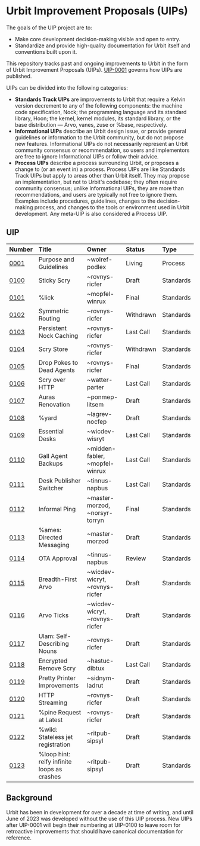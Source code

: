 # Urbit Improvement Proposals (UIPs)

The goals of the UIP project are to:

- Make core development decision-making visible and open to entry.
- Standardize and provide high-quality documentation for Urbit itself and conventions built upon it.

This repository tracks past and ongoing improvements to Urbit in the form of Urbit Improvement Proposals (UIPs). [UIP-0001](./UIPS/UIP-0001.md) governs how UIPs are published.

UIPs can be divided into the following categories:

- **Standards Track UIPs** are improvements to Urbit that require a Kelvin version decrement to any of the following components: the machine code specification, Nock; the programming language and its standard library, Hoon; the kernel, kernel modules, its standard library, or the base distribution &mdash; Arvo, vanes, zuse or %base, respectively.
- **Informational UIPs** describe an Urbit design issue, or provide general guidelines or information to the Urbit community, but do not propose new features. Informational UIPs do not necessarily represent an Urbit community consensus or recommendation, so users and implementors are free to ignore Informational UIPs or follow their advice.
- **Process UIPs** describe a process surrounding Urbit, or proposes a change to (or an event in) a process. Process UIPs are like Standards Track UIPs but apply to areas other than Urbit itself. They may propose an implementation, but not to Urbit's codebase; they often require community consensus; unlike Informational UIPs, they are more than recommendations, and users are typically not free to ignore them. Examples include procedures, guidelines, changes to the decision-making process, and changes to the tools or environment used in Urbit development. Any meta-UIP is also considered a Process UIP.

## UIP

| Number                     | Title                     | Owner                          | Status    | Type      |
|:---------------------------|:--------------------------|:-------------------------------|:----------|:----------|
| [0001](./UIPS/UIP-0001.md) | Purpose and Guidelines    | ~wolref-podlex                 | Living    | Process   |
| [0100](./UIPS/UIP-0100.md) | Sticky Scry               | ~rovnys-ricfer                 | Draft     | Standards |
| [0101](./UIPS/UIP-0101.md) | %lick                     | ~mopfel-winrux                 | Final     | Standards |
| [0102](./UIPS/UIP-0102.md) | Symmetric Routing         | ~rovnys-ricfer                 | Withdrawn | Standards |
| [0103](./UIPS/UIP-0103.md) | Persistent Nock Caching   | ~rovnys-ricfer                 | Last Call | Standards |
| [0104](./UIPS/UIP-0104.md) | Scry Store                | ~rovnys-ricfer                 | Withdrawn | Standards |
| [0105](./UIPS/UIP-0105.md) | Drop Pokes to Dead Agents | ~rovnys-ricfer                 | Final     | Standards |
| [0106](./UIPS/UIP-0106.md) | Scry over HTTP            | ~watter-parter                 | Last Call | Standards |
| [0107](./UIPS/UIP-0107.md) | Auras Renovation          | ~ponmep-litsem                 | Draft     | Standards |
| [0108](./UIPS/UIP-0108.md) | %yard                     | ~lagrev-nocfep                 | Draft     | Standards |
| [0109](./UIPS/UIP-0109.md) | Essential Desks           | ~wicdev-wisryt                 | Last Call | Standards |
| [0110](./UIPS/UIP-0110.md) | Gall Agent Backups        | ~midden-fabler, ~mopfel-winrux | Last Call | Standards |
| [0111](./UIPS/UIP-0111.md) | Desk Publisher Switcher   | ~tinnus-napbus                 | Last Call | Standards |
| [0112](./UIPS/UIP-0112.md) | Informal Ping             | ~master-morzod, ~norsyr-torryn | Final     | Standards |
| [0113](./UIPS/UIP-0113.md) | %ames: Directed Messaging | ~master-morzod                 | Draft     | Standards |
| [0114](./UIPS/UIP-0114.md) | OTA Approval              | ~tinnus-napbus                 | Review    | Standards |
| [0115](./UIPS/UIP-0115.md) | Breadth-First Arvo        | ~wicdev-wicryt, ~rovnys-ricfer | Draft     | Standards |
| [0116](./UIPS/UIP-0116.md) | Arvo Ticks                | ~wicdev-wicryt, ~rovnys-ricfer | Draft     | Standards |
| [0117](./UIPS/UIP-0117.md) | Ulam: Self-Describing Nouns | ~rovnys-ricfer               | Draft     | Standards |
| [0118](./UIPS/UIP-0118.md) | Encrypted Remove Scry     | ~hastuc-dibtux                 | Last Call | Standards |
| [0119](./UIPS/UIP-0119.md) | Pretty Printer Improvements | ~sidnym-ladrut               | Draft     | Standards |
| [0120](./UIPS/UIP-0120.md) | HTTP Streaming            | ~rovnys-ricfer                 | Draft     | Standards |
| [0121](./UIPS/UIP-0121.md) | %pine Request at Latest   | ~rovnys-ricfer                 | Draft     | Standards |
| [0122](./UIPS/UIP-0122.md) | %wild: Stateless jet registration | ~ritpub-sipsyl         | Draft     | Standards |
| [0123](./UIPS/UIP-0123.md) | %loop hint: reify infinite loops as crashes | ~ritpub-sipsyl | Draft | Standards |

## Background

Urbit has been in development for over a decade at time of writing, and until June of 2023 was developed without the use of this UIP process. New UIPs after UIP-0001 will begin their numbering at UIP-0100 to leave room for retroactive improvements that should have canonical documentation for reference.
